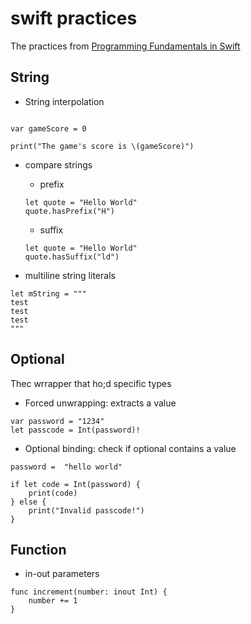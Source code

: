 # swift practices
The practices from [Programming Fundamentals in Swift](https://www.coursera.org/learn/programming-fundamentals-swift)

## String
* String interpolation
```

var gameScore = 0

print("The game's score is \(gameScore)")

```

* compare strings 
  * prefix
  ```
  let quote = "Hello World"
  quote.hasPrefix("H")
  ```

  * suffix
  ```
  let quote = "Hello World"
  quote.hasSuffix("ld")
  ```

* multiline string literals
```
let mString = """
test
test
test
"""
```

## Optional

Thec wrrapper that ho;d specific types
* Forced unwrapping: extracts a value
```
var password = "1234"
let passcode = Int(password)!
```

* Optional binding: check if optional contains a value
```
password =  "hello world"

if let code = Int(password) {
    print(code)
} else {
    print("Invalid passcode!")
}

```

## Function
* in-out parameters
```
func increment(number: inout Int) {
    number += 1
}
```